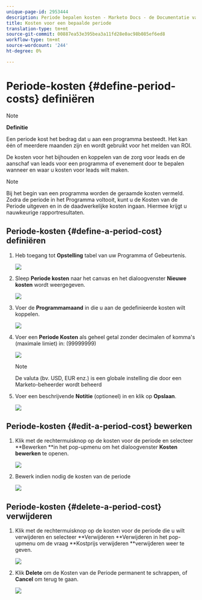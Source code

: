 ```yaml
---
unique-page-id: 2953444
description: Periode bepalen kosten - Marketo Docs - de Documentatie van het Product
title: Kosten voor een bepaalde periode
translation-type: tm+mt
source-git-commit: 00887ea53e395bea3a11fd28e0ac98b085ef6ed8
workflow-type: tm+mt
source-wordcount: '244'
ht-degree: 0%

---
```



# Periode-kosten {#define-period-costs} definiëren

>[!NOTE]
>
>**Definitie**
>
>Een periode kost het bedrag dat u aan een programma besteedt. Het kan één of meerdere maanden zijn en wordt gebruikt voor het melden van ROI.

De kosten voor het bijhouden en koppelen van de zorg voor leads en de aanschaf van leads voor een programma of evenement door te bepalen wanneer en waar u kosten voor leads wilt maken.

>[!NOTE]
>
>Bij het begin van een programma worden de geraamde kosten vermeld. Zodra de periode in het Programma voltooit, kunt u de Kosten van de Periode uitgeven en in de daadwerkelijke kosten ingaan. Hiermee krijgt u nauwkeurige rapportresultaten.

## Periode-kosten {#define-a-period-cost} definiëren

1. Heb toegang tot **Opstelling** tabel van uw Programma of Gebeurtenis.

   ![](assets/image2015-4-24-11-3a13-3a27.png)

1. Sleep **Periode kosten** naar het canvas en het dialoogvenster **Nieuwe kosten** wordt weergegeven.

   ![](assets/image2015-4-24-16-3a31-3a15.png)

1. Voer de **Programmamaand** in die u aan de gedefinieerde kosten wilt koppelen.

   ![](assets/image2015-4-24-16-3a11-3a30.png)

1. Voer een **Periode Kosten** als geheel getal zonder decimalen of komma&#39;s (maximale limiet) in: (99999999)

   ![](assets/image2015-4-24-16-3a10-3a24.png)

   >[!NOTE]
   >
   >De valuta (bv. USD, EUR enz.) is een globale instelling die door een Marketo-beheerder wordt beheerd

1. Voer een beschrijvende **Notitie** (optioneel) in en klik op **Opslaan**.

   ![](assets/image2015-4-24-16-3a21-3a16.png)

## Periode-kosten {#edit-a-period-cost} bewerken

1. Klik met de rechtermuisknop op de kosten voor de periode en selecteer **Bewerken **in het pop-upmenu om het dialoogvenster **Kosten bewerken** te openen.

   ![](assets/image2015-4-24-16-3a26-3a29.png)

1. Bewerk indien nodig de kosten van de periode

   ![](assets/image2015-4-24-16-3a27-3a38.png)

## Periode-kosten {#delete-a-period-cost} verwijderen

1. Klik met de rechtermuisknop op de kosten voor de periode die u wilt verwijderen en selecteer **Verwijderen **Verwijderen in het pop-upmenu om de vraag **Kostprijs verwijderen **verwijderen weer te geven.

   ![](assets/image2015-4-24-16-3a33-3a32.png)

1. Klik **Delete** om de Kosten van de Periode permanent te schrappen, of **Cancel** om terug te gaan.

   ![](assets/image2015-4-24-16-3a34-3a38.png)

